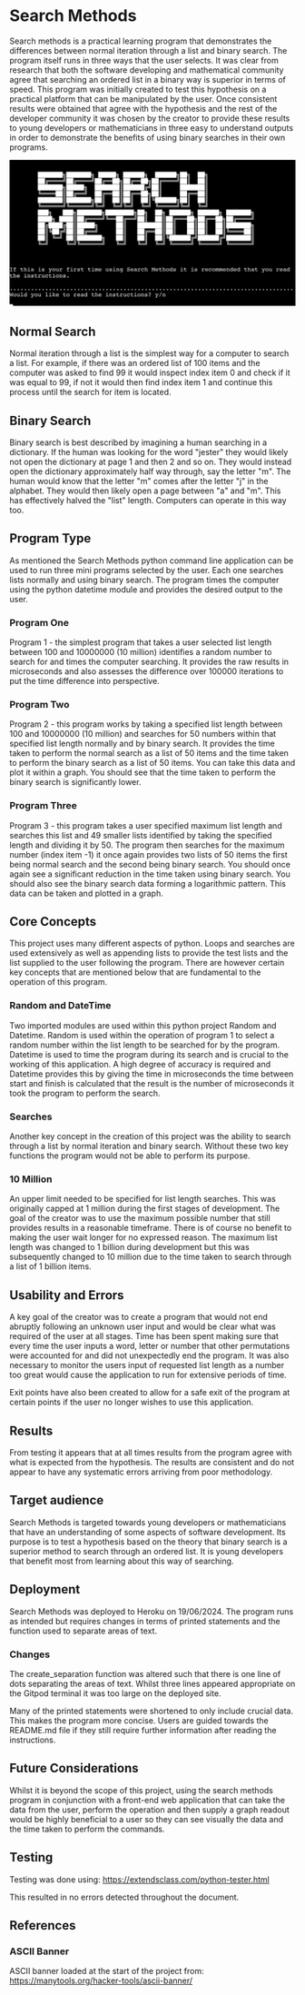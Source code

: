 # Search Methods


Search methods is a practical learning program that demonstrates the differences between normal iteration through a list and binary search. The program itself runs in three ways that the user selects. It was clear from research that both the software developing and mathematical community agree that searching an ordered list in a binary way is superior in terms of speed. This program was initially created to test this hypothesis on a practical platform that can be manipulated by the user. Once consistent results were obtained that agree with the hypothesis and the rest of the developer community it was chosen by the creator to provide these results to young developers or mathematicians in three easy to understand outputs in order to demonstrate the benefits of using binary searches in their own programs.

<img src="assets/images/sm-home.jpg">

## Normal Search
Normal iteration through a list is the simplest way for a computer to search a list. For example, if there was an ordered list of 100 items and the computer was asked to find 99 it would inspect index item 0 and check if it was equal to 99, if not it would then find index item 1 and continue this process until the search for item is located.


## Binary Search
Binary search is best described by imagining a human searching in a dictionary. If the human was looking for the word "jester" they would likely not open the dictionary at page 1 and then 2 and so on. They would instead open the dictionary approximately half way through, say the letter "m". The human would know that the letter "m" comes after the letter "j" in the alphabet. They would then likely open a page between "a" and "m". This has effectively halved the "list" length. Computers can operate in this way too.


## Program Type
As mentioned the Search Methods python command line application can be used to run three mini programs selected by the user. Each one searches lists normally and using binary search. The program times the computer using the python datetime module and provides the desired output to the user.


### Program One
Program 1 - the simplest program that takes a user selected list length between 100 and 10000000 (10 million) identifies a random number to search for and times the computer searching. It provides the raw results in microseconds and also assesses the difference over 100000 iterations to put the time difference into perspective.


### Program Two
Program 2 - this program works by taking a specified list length between 100 and 10000000 (10 million) and searches for 50 numbers within that specified list length normally and by binary search. It provides the time taken to perform the normal search as a list of 50 items and the time taken to perform the binary search as a list of 50 items. You can take this data and plot it within a graph. You should see that the time taken to perform the binary search is significantly lower.


### Program Three
Program 3 - this program takes a user specified maximum list length and searches this list and 49 smaller lists identified by taking the specified length and dividing it by 50. The program then searches for the maximum number (index item -1) it once again provides two lists of 50 items the first being normal search and the second being binary search. You should once again see a significant reduction in the time taken using binary search. You should also see the binary search data forming a logarithmic pattern. This data can be taken and plotted in a graph.


## Core Concepts
This project uses many different aspects of python. Loops and searches are used extensively as well as appending lists to provide the test lists and the list supplied to the user following the program. There are however certain key concepts that are mentioned below that are fundamental to the operation of this program.


### Random and DateTime
Two imported modules are used within this python project Random and Datetime. Random is used within the operation of program 1 to select a random number within the list length to be searched for by the program. Datetime is used to time the program during its search and is crucial to the working of this application. A high degree of accuracy is required and Datetime provides this by giving the time in microseconds the time between start and finish is calculated that the result is the number of microseconds it took the program to perform the search.


### Searches
Another key concept in the creation of this project was the ability to search through a list by normal iteration and binary search. Without these two key functions the program would not be able to perform its purpose.


### 10 Million
An upper limit needed to be specified for list length searches. This was originally capped at 1 million during the first stages of development. The goal of the creator was to use the maximum possible number that still provides results in a reasonable timeframe. There is of course no benefit to making the user wait longer for no expressed reason. The maximum list length was changed to 1 billion during development but this was subsequently changed to 10 million due to the time taken to search through a list of 1 billion items.


## Usability and Errors
A key goal of the creator was to create a program that would not end abruptly following an unknown user input and would be clear what was required of the user at all stages. Time has been spent making sure that every time the user inputs a word, letter or number that other permutations were accounted for and did not unexpectedly end the program. It was also necessary to monitor the users input of requested list length as a number too great would cause the application to run for extensive periods of time.


Exit points have also been created to allow for a safe exit of the program at certain points if the user no longer wishes to use this application.


## Results
From testing it appears that at all times results from the program agree with what is expected from the hypothesis. The results are consistent and do not appear to have any systematic errors arriving from poor methodology.


## Target audience
Search Methods is targeted towards young developers or mathematicians that have an understanding of some aspects of software development. Its purpose is to test a hypothesis based on the theory that binary search is a superior method to search through an ordered list. It is young developers that benefit most from learning about this way of searching.


## Deployment
Search Methods was deployed to Heroku on 19/06/2024. The program runs as intended but requires changes in terms of printed statements and the function used to separate areas of text.


### Changes
The create_separation function was altered such that there is one line of dots separating the areas of text. Whilst three lines appeared appropriate on the Gitpod terminal it was too large on the deployed site.


Many of the printed statements were shortened to only include crucial data. This makes the program more concise. Users are guided towards the README.md file if they still require further information after reading the instructions.


## Future Considerations
Whilst it is beyond the scope of this project, using the search methods program in conjunction with a front-end web application that can take the data from the user, perform the operation and then supply a graph readout would be highly beneficial to a user so they can see visually the data and the time taken to perform the commands.

## Testing
Testing was done using: https://extendsclass.com/python-tester.html

This resulted in no errors detected throughout the document. 

## References 

### ASCII Banner 
ASCII banner loaded at the start of the project from: https://manytools.org/hacker-tools/ascii-banner/ 